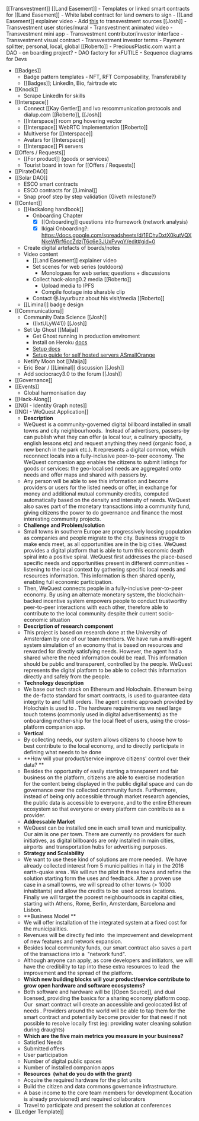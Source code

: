  [[Transvestment]] 
    [[Land Easement]]
        - Templates or linked smart contracts for [[Land Easement]]
        - White label contract for land owners to sign 
        - [[Land Easement]] explainer video
    -  Add [this](https://github.com/Joshfairhead/Resources/wiki/The-Commons) to transvestment sources [[Josh]]
    - Transvestment user stories/mural
    - Transvestment animated video
    - Transvestment mini app 
    - Transvestment contributor/investor interface 
    - Transvestment visual contract
    - Transvestment investor terms
    - Payment splitter; personal, local, global [[Roberto]]
    - PreciousPlastic.com want a DAO - on boarding project?
    - DAO factory for xFUTILE 
    - Sequence diagrams for Devs 
- [[Badges]]
    - Badge pattern templates - NFT, RFT Composability, Transferability 
    - [[Badges]]; LinkedIn, Bio, fairtrade etc 
- [[Knock]]
    - Scrape LinkedIn for skills 
- [[Interspace]]
    - Connect [[Kay Gertler]] and Ivo re:communication protocols and dialup.com [[Roberto]], [[Josh]]
    - [[Interspace]] room png hovering vector 
    - [[Interspace]] WebRTC Implementation [[Roberto]]
    -  Multiverse for [[Interspace]]
    - Avatars for [[Interspace]] 
    - [[Interspace]] Pi servers
- [[Offers / Requests]]
    - [[For product]] (goods or services)
    - Tourist board in town for [[Offers / Requests]]
- [[PirateDAO]]
- [[Solar DAO]] 
    - ESCO smart contracts
    - ESCO contracts for [[Liminal]]
    - Snap proof step by step validation (Giveth milestone?)
- [[Content]]
    - [[Hackalong handbook]] 
        - Onboarding Chapter
            - [x] [[Onboarding]] questions into framework (network analysis)
            - [x] Ikigai Onboarding?: https://docs.google.com/spreadsheets/d/1EChvDxtX0kutVQXNkeWRrf6ccZdzjT6c6e3JUxFvyqY/edit#gid=0
    - Create digital artefacts of boards/notes 
    - Video content
        - [[Land Easement]] explainer video
        - Set scenes for web series (outdoors) 
            - Monologues for web series; questions + discussions
        - Collect hack-along0.2 media [[Roberto]]
            - Upload media to IPFS
            - Compile footage into sharable clip
        - Contact @Jayurbuzz about his visit/media [[Roberto]]
    - [[Liminal]] badge design 
- [[Communications]]
    - Community Data Science [[Josh]]
        - ((IxtULyW41)) [[Josh]]
    - Set Up Ghost [[Maija]]
        - Get Ghost running in production enviroment
        - Install on Heroku [docs](https://github.com/SNathJr/ghost-on-heroku)
        - [Setup docs](https://ghost.org/docs/setup/)
        - [Setup guide for self hosted servers ASmallOrange](https://www.ghostforbeginners.com/how-to-install-ghost-on-a-small-orange/)
    - Netlify Moon bot [[Maija]]
    - Eric Bear / [[Liminal]] discussion [[Josh]]
    - Add sociocracy3.0 to the forum [[Josh]]
- [[Governance]] 
- [[Events]]
    - Global harmonisation day
- [[Hack-Along]]
- [[NGI - Identity Graph notes]]
- [[NGI - WeQuest Application]]
    - **Description**
    - WeQuest is a community-governed digital billboard installed in small towns and city neighbourhoods.  Instead of advertisers, passers-by can publish what they can offer (a local tour, a culinary specialty, english lessons etc) and request anything they need (organic food, a new bench in the park etc.). It represents a digital common, which reconnect locals into a fully-inclusive peer-to-peer economy. The WeQuest companion app enables the citizens to submit listings for goods or services: the geo-localised needs are aggregated onto needs and offer maps and shared with passers by.
    - Any person will be able to see this information and become providers or users for the listed needs or offer, in exchange for money and additional mutual community credits, computed automatically based on the density and intensity of needs. WeQuest also saves part of the monetary transactions into a community fund,  giving citizens the power to do governance and finance the most interesting community projects.
    - **Challenge and Problem/solution**
    - Small towns in southern Europe are progressively loosing population as companies and people migrate to the city. Business struggle to make ends meet, as all opportunities are in the big cities. WeQuest provides a digital platform that is able to turn this economic death spiral into a positive spiral. WeQuest first addresses the place-based specific needs and opportunities present in different communities - listening to the local context by gathering specific local needs and resources information. This information is then shared openly, enabling full economic participation.
    - Then, WeQuest connects people in a fully-inclusive peer-to-peer economy. By using an alternate monetary system, the blockchain-backed incentive system empowers people to conduct trustworthy peer-to-peer interactions with each other, therefore able to contribute to the local community despite their current socio-economic situation
    - **Description of research component**
    - This project is based on research done at the University of Amsterdam by one of our team members. We have run a multi-agent system simulation of an economy that is based on resources and rewarded for directly satisfying needs. However, the agent had a shared where the need information could be read. This information should be public and transparent, controlled by the people. WeQuest represents the digital platform to be able to collect this information directly and safely from the people.
    - **Technology description**
    - We base our tech stack on Ethereum and Holochain. Ethereum being the de-facto standard for smart contracts, is used to guarantee data integrity to and fulfill orders. The agent centric approach provided by Holochain is used to . The hardware requirements we need large touch totems (commonly used in digital advertisements) as the onboarding mother-ship for the local fleet of users, using the cross-platform companion app.
    - **Vertical**
    - By collecting needs, our system allows citizens to choose how to best contribute to the local economy, and to directly participate in defining what needs to be done
    - **How will your product/service improve citizens' control over their data? **
    - Besides the opportunity of easily starting a transparent and fair business on the platform, citizens are able to exercise moderation for the content being displayed in the public digital space and can do governance over the collected community funds. Furthermore, instead of being only accessible through market research agencies, the public data is accessible to everyone, and to the entire Ethereum ecosystem so that everyone or every platform can contribute as a provider.
    - **Addressable Market**
    - WeQuest can be installed one in each small town and municipality. Our aim is one per town. There are currently no providers for such initiatives, as digital billboards are only installed in main cities, airports  and transportation hubs for advertising purposes.
    - **Strategy and Scalability**
    - We want to use these kind of solutions are more needed.  We have already collected interest from 5 municipalities in Italy in the 2016 earth-quake area . We will run the pilot in these towns and refine the solution starting form the uses and feedback. After a proven use case in a small towns, we will spread to other towns (> 1000 inhabitants) and allow the credits to be  used across locations. Finally we will target  the poorest neighbourhoods in capital cities, starting with Athens, Rome, Berlin, Amsterdam, Barcelona and Lisbon.
    - **Business Model **
    - We will offer installation of the integrated system at a fixed cost for the municipalities.
    - Revenues will be directly fed into  the improvement and development of new features and network expansion.
    - Besides local community funds, our smart contract also saves a part of the transactions into a  "network fund".
    - Although anyone can apply, as core developers and initiators, we will have the credibility to tap into these extra resources to lead  the improvement and the spread of the platform.
    - **Which new building blocks will your product/service contribute to grow open hardware and software ecosystems?**
    - Both software and hardware will be [[Open Source]], and dual licensed, providing the basics for a sharing economy platform coop. Our  smart contract will create an accessible and geolocated list of needs . Providers around the world will be able to tap them for the smart contract and potentially become provider for that need if not possible to resolve locally first (eg: providing water cleaning solution during draughts)
    - **Which are the five main metrics you measure in your business?**
    - Satisfied Needs
    - Submitted offers
    - User participation
    - Number of digital public spaces
    - Number of installed companion apps
    - **Resources  (what do you do with the grant)**
    - Acquire the required hardware for the pilot units
    - Build the citizen and data commons governance infrastructure.
    - A base income to the core team members for development (Location is already provisioned) and required collaborators
    - Travel to participate and present the solution at conferences
- [[Ledger Template]]
